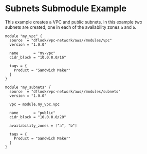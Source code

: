 # Subnets Submodule Example

This example creates a VPC and public subnets.
In this example two subnets are created, one in each of the availability zones `a` and `b`.

<!-- begin example main.tf -->
```hcl
module "my_vpc" {
  source  = "dflook/vpc-network/aws//modules/vpc"
  version = "1.0.0"

  name       = "my-vpc"
  cidr_block = "10.0.0.0/16"

  tags = {
    Product = "Sandwich Maker"
  }
}

module "my_subnets" {
  source  = "dflook/vpc-network/aws//modules/subnets"
  version = "1.0.0"

  vpc = module.my_vpc.vpc

  name       = "public"
  cidr_block = "10.0.0.0/20"

  availability_zones = ["a", "b"]

  tags = {
    Product = "Sandwich Maker"
  }
}
```
<!-- end example -->
